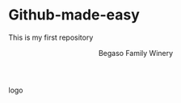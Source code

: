 # Github-made-easy
This is my first repository
<DOCTYPEHTML>
  <html>
    <head></head>
    <body>
    <header>
      Begaso Family Winery
      </header>
      <footer>
      logo
      </footer>
    </body>  


  </html>
  <main>
  <a href="#" alt="Image">
  </main>
